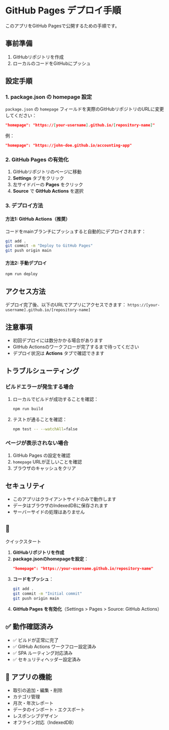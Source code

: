 # GitHub Pages デプロイ手順

このアプリをGitHub Pagesで公開するための手順です。

## 事前準備

1. GitHubリポジトリを作成
2. ローカルのコードをGitHubにプッシュ

## 設定手順

### 1. package.json の homepage 設定

`package.json` の `homepage` フィールドを実際のGitHubリポジトリのURLに変更してください：

```json
"homepage": "https://[your-username].github.io/[repository-name]"
```

例：
```json
"homepage": "https://john-doe.github.io/accounting-app"
```

### 2. GitHub Pages の有効化

1. GitHubリポジトリのページに移動
2. **Settings** タブをクリック
3. 左サイドバーの **Pages** をクリック
4. **Source** で **GitHub Actions** を選択

### 3. デプロイ方法

#### 方法1: GitHub Actions（推奨）

コードをmainブランチにプッシュすると自動的にデプロイされます：

```bash
git add .
git commit -m "Deploy to GitHub Pages"
git push origin main
```

#### 方法2: 手動デプロイ

```bash
npm run deploy
```

## アクセス方法

デプロイ完了後、以下のURLでアプリにアクセスできます：
`https://[your-username].github.io/[repository-name]`

## 注意事項

- 初回デプロイには数分かかる場合があります
- GitHub Actionsのワークフローが完了するまで待ってください
- デプロイ状況は **Actions** タブで確認できます

## トラブルシューティング

### ビルドエラーが発生する場合

1. ローカルでビルドが成功することを確認：
   ```bash
   npm run build
   ```

2. テストが通ることを確認：
   ```bash
   npm test -- --watchAll=false
   ```

### ページが表示されない場合

1. GitHub Pages の設定を確認
2. `homepage` URLが正しいことを確認
3. ブラウザのキャッシュをクリア

## セキュリティ

- このアプリはクライアントサイドのみで動作します
- データはブラウザのIndexedDBに保存されます
- サーバーサイドの処理はありません
## 🚀 
クイックスタート

1. **GitHubリポジトリを作成**
2. **package.jsonのhomepageを設定**：
   ```json
   "homepage": "https://your-username.github.io/repository-name"
   ```
3. **コードをプッシュ**：
   ```bash
   git add .
   git commit -m "Initial commit"
   git push origin main
   ```
4. **GitHub Pages を有効化**（Settings > Pages > Source: GitHub Actions）

## ✅ 動作確認済み

- ✅ ビルドが正常に完了
- ✅ GitHub Actions ワークフロー設定済み
- ✅ SPA ルーティング対応済み
- ✅ セキュリティヘッダー設定済み

## 📱 アプリの機能

- 取引の追加・編集・削除
- カテゴリ管理
- 月次・年次レポート
- データのインポート・エクスポート
- レスポンシブデザイン
- オフライン対応（IndexedDB）